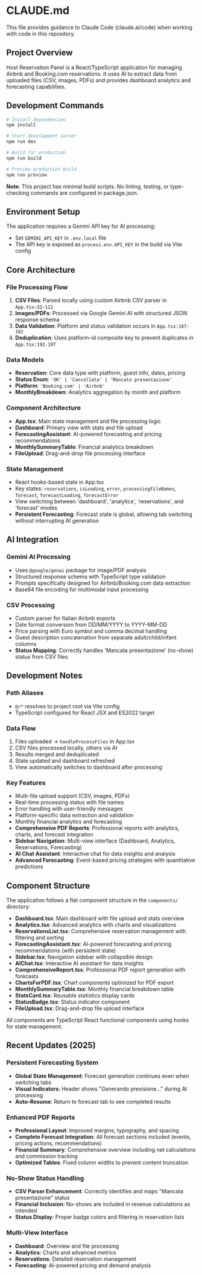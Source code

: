 # CLAUDE.md

This file provides guidance to Claude Code (claude.ai/code) when working with code in this repository.

## Project Overview

Host Reservation Panel is a React/TypeScript application for managing Airbnb and Booking.com reservations. It uses AI to extract data from uploaded files (CSV, images, PDFs) and provides dashboard analytics and forecasting capabilities.

## Development Commands

```bash
# Install dependencies
npm install

# Start development server
npm run dev

# Build for production
npm run build

# Preview production build
npm run preview
```

**Note**: This project has minimal build scripts. No linting, testing, or type-checking commands are configured in package.json.

## Environment Setup

The application requires a Gemini API key for AI processing:
- Set `GEMINI_API_KEY` in `.env.local` file
- The API key is exposed as `process.env.API_KEY` in the build via Vite config

## Core Architecture

### File Processing Flow
1. **CSV Files**: Parsed locally using custom Airbnb CSV parser in `App.tsx:32-112`
2. **Images/PDFs**: Processed via Google Gemini AI with structured JSON response schema
3. **Data Validation**: Platform and status validation occurs in `App.tsx:167-182`
4. **Deduplication**: Uses platform-id composite key to prevent duplicates in `App.tsx:192-197`

### Data Models
- **Reservation**: Core data type with platform, guest info, dates, pricing
- **Status Enum**: `'OK' | 'Cancellata' | 'Mancata presentazione'`
- **Platform**: `'Booking.com' | 'Airbnb'`
- **MonthlyBreakdown**: Analytics aggregation by month and platform

### Component Architecture
- **App.tsx**: Main state management and file processing logic
- **Dashboard**: Primary view with stats and file upload
- **ForecastingAssistant**: AI-powered forecasting and pricing recommendations
- **MonthlySummaryTable**: Financial analytics breakdown
- **FileUpload**: Drag-and-drop file processing interface

### State Management
- React hooks-based state in App.tsx
- Key states: `reservations`, `isLoading`, `error`, `processingFileNames`, `forecast`, `forecastLoading`, `forecastError`
- View switching between 'dashboard', 'analytics', 'reservations', and 'forecast' modes
- **Persistent Forecasting**: Forecast state is global, allowing tab switching without interrupting AI generation

## AI Integration

### Gemini AI Processing
- Uses `@google/genai` package for image/PDF analysis
- Structured response schema with TypeScript type validation
- Prompts specifically designed for Airbnb/Booking.com data extraction
- Base64 file encoding for multimodal input processing

### CSV Processing
- Custom parser for Italian Airbnb exports
- Date format conversion from DD/MM/YYYY to YYYY-MM-DD
- Price parsing with Euro symbol and comma decimal handling
- Guest description concatenation from separate adult/child/infant columns
- **Status Mapping**: Correctly handles 'Mancata presentazione' (no-show) status from CSV files

## Development Notes

### Path Aliases
- `@/*` resolves to project root via Vite config
- TypeScript configured for React JSX and ES2022 target

### Data Flow
1. Files uploaded → `handleProcessFiles` in App.tsx
2. CSV files processed locally, others via AI
3. Results merged and deduplicated
4. State updated and dashboard refreshed
5. View automatically switches to dashboard after processing

### Key Features
- Multi-file upload support (CSV, images, PDFs)
- Real-time processing status with file names
- Error handling with user-friendly messages
- Platform-specific data extraction and validation
- Monthly financial analytics and forecasting
- **Comprehensive PDF Reports**: Professional reports with analytics, charts, and forecast integration
- **Sidebar Navigation**: Multi-view interface (Dashboard, Analytics, Reservations, Forecasting)
- **AI Chat Assistant**: Interactive chat for data insights and analysis
- **Advanced Forecasting**: Event-based pricing strategies with quantitative predictions

## Component Structure

The application follows a flat component structure in the `components/` directory:
- **Dashboard.tsx**: Main dashboard with file upload and stats overview
- **Analytics.tsx**: Advanced analytics with charts and visualizations
- **ReservationsList.tsx**: Comprehensive reservation management with filtering and sorting
- **ForecastingAssistant.tsx**: AI-powered forecasting and pricing recommendations (with persistent state)
- **Sidebar.tsx**: Navigation sidebar with collapsible design
- **AIChat.tsx**: Interactive AI assistant for data insights
- **ComprehensiveReport.tsx**: Professional PDF report generation with forecasts
- **ChartsForPDF.tsx**: Chart components optimized for PDF export
- **MonthlySummaryTable.tsx**: Monthly financial breakdown table
- **StatsCard.tsx**: Reusable statistics display cards
- **StatusBadge.tsx**: Status indicator component
- **FileUpload.tsx**: Drag-and-drop file upload interface

All components are TypeScript React functional components using hooks for state management.

## Recent Updates (2025)

### Persistent Forecasting System
- **Global State Management**: Forecast generation continues even when switching tabs
- **Visual Indicators**: Header shows "Generando previsione..." during AI processing
- **Auto-Resume**: Return to forecast tab to see completed results

### Enhanced PDF Reports
- **Professional Layout**: Improved margins, typography, and spacing
- **Complete Forecast Integration**: All forecast sections included (events, pricing actions, recommendations)
- **Financial Summary**: Comprehensive overview including net calculations and commission tracking
- **Optimized Tables**: Fixed column widths to prevent content truncation

### No-Show Status Handling
- **CSV Parser Enhancement**: Correctly identifies and maps "Mancata presentazione" status
- **Financial Inclusion**: No-shows are included in revenue calculations as intended
- **Status Display**: Proper badge colors and filtering in reservation lists

### Multi-View Interface
- **Dashboard**: Overview and file processing
- **Analytics**: Charts and advanced metrics
- **Reservations**: Detailed reservation management
- **Forecasting**: AI-powered pricing and demand analysis